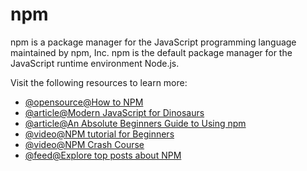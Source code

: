 # npm

npm is a package manager for the JavaScript programming language maintained by npm, Inc. npm is the default package manager for the JavaScript runtime environment Node.js.

Visit the following resources to learn more:

- [@opensource@How to NPM](https://github.com/workshopper/how-to-npm)
- [@article@Modern JavaScript for Dinosaurs](https://peterxjang.com/blog/modern-javascript-explained-for-dinosaurs.html)
- [@article@An Absolute Beginners Guide to Using npm](https://nodesource.com/blog/an-absolute-beginners-guide-to-using-npm/)
- [@video@NPM tutorial for Beginners](https://www.youtube.com/watch?v=2V1UUhBJ62Y)
- [@video@NPM Crash Course](https://www.youtube.com/watch?v=jHDhaSSKmB0)
- [@feed@Explore top posts about NPM](https://app.daily.dev/tags/npm?ref=roadmapsh)